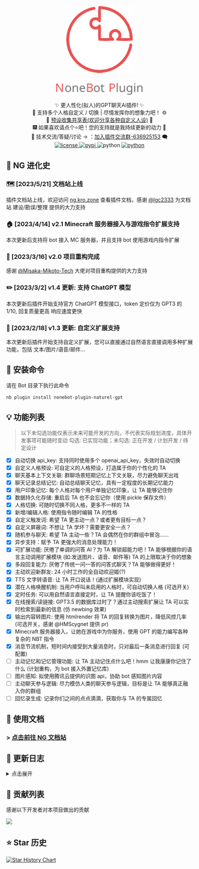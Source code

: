 <!-- markdownlint-disable MD033 MD041 -->

<div align="center">
  <a href="https://v2.nonebot.dev/store"><img src="./image/README/nbp_logo.png" width="180" height="180" alt="NoneBotPluginLogo"></a>
  <br>
  <p><img src="./image/README/NoneBotPlugin.svg" width="240" alt="NoneBotPluginText"></p>
</div>

<div align="center">
    ✨ 更人性化(拟人)的GPT聊天Ai插件! ✨<br/>
    🧬 支持多个人格自定义 / 切换 | 尽情发挥你的想象力吧！ ⚙️<br/>
    🧬 <a href="https://docs.google.com/spreadsheets/d/1JQNmVH-vlDn2uEPwkjv3iN-zn0PHpQ7RGbgA5T3fxOA/edit?usp=sharing">预设收集共享表(欢迎分享各种自定义人设)</a> 🧬 <br/>
    🎆 如果喜欢请点个⭐吧！您的支持就是我持续更新的动力 🎉<br/>
    💬 技术交流/答疑/讨论 -> ：<a href="https://jq.qq.com/?_wv=1027&k=71t9iCT7">加入插件交流群-636925153</a> 🗨️ <br/>
    <a href="./LICENSE">
        <img src="https://img.shields.io/badge/license-Apache 2.0-6cg.svg" alt="license">
    </a>
    <a href="https://pypi.python.org/pypi/nonebot-plugin-naturel-gpt">
        <img src="https://img.shields.io/pypi/v/nonebot-plugin-naturel-gpt.svg" alt="pypi">
    </a>
    <img src="https://img.shields.io/badge/python-3.8+-6a9.svg" alt="python">
    <a href="https://jq.qq.com/?_wv=1027&k=71t9iCT7">
        <img src="https://img.shields.io/badge/加入交流群-636925153-c42.svg" alt="python">
    </a>
</div>

## 🎏 NG 进化史

### 🗺️ [2023/5/21] 文档站上线

插件文档站上线，欢迎访问 [ng.kro.zone](https://ng.kro.zone) 查看插件文档，感谢 [@lgc2333](https://github.com/lgc2333) 为文档站 建设/勘误/整理 提供的大力支持

### 🏠 [2023/4/14] v2.1 Minecraft 服务器接入与游戏指令扩展支持

本次更新后支持将 bot 接入 MC 服务器，并且支持 bot 使用游戏内指令扩展

### 🎉 [2023/3/16] v2.0 项目重构完成

感谢 [@Misaka-Mikoto-Tech](https://github.com/Misaka-Mikoto-Tech) 大佬对项目重构提供的大力支持

### ✏️ [2023/3/2] v1.4 更新: 支持 ChatGPT 模型

本次更新后插件开始支持官方 ChatGPT 模型接口，token 定价仅为 GPT3 的 1/10, 回复质量更高 响应速度更快

### 🧩 [2023/2/18] v1.3 更新: 自定义扩展支持

本次更新后插件开始支持自定义扩展，您可以直接通过自然语言直接调用多种扩展功能，包括 文本/图片/语音/邮件...

## 🎁 安装命令

请在 Bot 目录下执行此命令

```bash
nb plugin install nonebot-plugin-naturel-gpt
```

## 💡 功能列表

> 以下未勾选功能仅表示未来可能开发的方向，不代表实际规划进度，具体开发事项可能随时变动
> 勾选: 已实现功能；未勾选: 正在开发 / 计划开发 / 待定设计

- [x] 自动切换 api_key: 支持同时使用多个 openai_api_key，失效时自动切换
- [x] 自定义人格预设: 可自定义的人格预设，打造属于你的个性化的 TA
- [x] 聊天基本上下文关联: 群聊场景短期记忆上下文关联，尽力避免聊天出戏
- [x] 聊天记录总结记忆: 自动总结聊天记忆，具有一定程度的长期记忆能力
- [x] 用户印象记忆: 每个人格对每个用户单独记忆印象，让 TA 能够记住你
- [x] 数据持久化存储: 重启后 TA 也不会忘记你（使用 pickle 保存文件）
- [x] 人格切换: 可随时切换不同人格，更多不一样的 TA
- [x] 新增/编辑人格: 使用指令随时编辑 TA 的性格
- [x] 自定义触发词: 希望 TA 更主动一点？或者更有目标一点？
- [x] 自定义屏蔽词: 不想让 TA 学坏？需要更安全一点？
- [x] 随机参与聊天: 希望 TA 主动一些？TA 会偶然在你的群组中冒泡……
- [x] 异步支持：赋予 TA 更强大的消息处理能力！
- [x] 可扩展功能: 厌倦了单调的问答 AI？为 TA 解锁超能力吧！TA 能够根据你的语言主动调用扩展模块 (如:发送图片、语音、邮件等) TA 的上限取决于你的想象
- [x] 多段回复能力: 厌倦了传统一问一答的问答式聊天？TA 能够做得更好！
- [x] 主动欢迎新群友: 24 小时工作的全自动欢迎姬(?)
- [x] TTS 文字转语音: 让 TA 开口说话！(通过扩展模块实现)
- [x] 潜在人格唤醒机制: 当用户呼叫未启用的人格时，可自动切换人格 (可选开关)
- [x] 定时任务: 可以用自然语言直接定时，让 TA 提醒你该吃饭了！
- [x] 在线搜索/读链接: GPT3.5 的数据库过时了？通过主动搜索扩展让 TA 可以实时检索到最新的信息 (仿 newbing 效果)
- [x] 输出内容转图片: 使用 htmlrender 将 TA 的回复转换为图片，降低风控几率 (可选开关，感谢 @HMScygnet 提供 pr)
- [x] Minecraft 服务器接入，让她在游戏中为你服务，使用 GPT 的能力编写各种复杂的 NBT 指令
- [x] 消息节流机制，短时间内接受到大量消息时，只对最后一条消息进行回复 (可配置)
- [ ] 主动记忆和记忆管理功能: 让 TA 主动记住点什么吧！hmm 让我康康你记住了什么 (计划重构，为 bot 接入外置记忆库)
- [ ] 图片感知: 拟使用腾讯云提供的识图 api，协助 bot 感知图片内容
- [ ] 主动聊天参与逻辑: 尽力模仿人类的聊天参与逻辑，目标是让 TA 能够真正融入你的群组
- [ ] 回忆录生成: 记录你们之间的点点滴滴，获取你与 TA 的专属回忆

## 📄 使用文档

### > [点击前往 NG 文档站](https://ng.kro.zone)

## 🎢 更新日志

<details>
<summary>点击展开</summary>

### [2023/7/3] v2.1.8 token 计算优化 | 新增扩展和优化

- 文转图功能显示锚元素URL (感谢@student_2333 提供 pr)
- 新增扩展 ext_plaintext, 更新 lolicon_search 并调整扩展相关的 prompt (感谢@student_2333 提供 pr)
- 更换了 tiktoken 来进行 token 计算

### [2023/6/1] v2.1.7 扩展优化 | 新增扩展

- 新增 makemidi 扩展，允许 bot 进行 midi 创作（感谢@CCYellowStar 提供 pr）
- 新增 lolicon_search 扩展，搜索图片后会反馈图片信息（感谢@student_2333 提供 pr）
- 新增扩展 启用/禁用 命令，对于不需要额外配置的扩展，可使用指令安装后直接启用（感谢@student_2333 提供 pr）
- 新增 OpenAI API 的 base_url 配置，以便接入任何兼容 OpenAI API 格式的第三方接口
- 修复了一个 prompt 构建错误的问题

### [2023/5/24] v2.1.5 扩展优化 | 图片输出优化

> 强烈建议更新至此版本以上，否则可能会出现部分扩展加载失败的情况

- 优化聊天转图片输出样式，支持代码块高亮显示（感谢 @student_2333 提供 pr）
- 部分重构扩展管理和修改现有扩展，以支持异步请求（感谢 @student_2333 提供 pr）
- 修复读取链接扩展和搜索扩展 api，并为读取链接增加防重复机制（感谢@CCYellowStar 提供 pr）

### [2023/5/21] v2.1.4 逻辑优化 | 配置热重载

- 增加配置文件热重载功能（感谢 @Misaka-Mikoto-Tech 提供 pr）
- 增加消息丢弃机制，对于响应较慢的模型，如果在回复生成完成前收到了新的生成请求，将会丢弃旧的请求，避免重复响应
- 修正 bot 发送消息前带上时间和消息头的问题

### [2023/4/17] v2.1.3 响应节流功能 | 逻辑优化

- 增加了 bot 响应节流功能，可配置节流时间范围，短时间内的大量消息只会在最后一条响应一次
- 消除 pylance 提示的所有类型注解错误提示，进行模块拆分优化 (感谢 @Misaka-Mikoto-Tech 提供 pr)
- 优化 MC 指令执行扩展 prompt
- 为所有 图片/语音 相关扩展指定了生效会话类型，避免在 MC 服务器中执行指令时出现错误
- 修正 MC 服务器下 bot 错误断句导致发送空消息的问题
- 修改了进化(ext_evolution)扩展执行逻辑，仅允许 bot 部分更新人设
- 修正节流逻辑错误，避免 bot 无法响应消息的问题

### [2023/4/15] v2.1.1 Minecraft 服务器指令优化

- 为 `rg chats` 指令增加了 `-show` 参数，用于显示完整会话键以便 `-target` 参数使用
- 优化 MC 服务器指令执行反馈信息，便于 bot 自主纠错；优化 MC 服务器指令预处理避免 bot 添加多余的转义

### [2023/4/15] v2.1.0 Minecraft 服务器支持

- 增加了 Minecraft 服务器接入支持
- 增加了 Minecraft 服务器指令执行支持和相关扩展模块
- 为绘图扩展增加了代理配置项支持 (感谢 @tonato-01 提供 pr)

### [2023/4/6] v2.0.5 RENAME 指令 | json 导出支持

- 解析消息中的@时保持与用户看到的一致 (感谢 @Misaka-Mikoto-Tech 提供 pr)
- 优化日志输出的 DEBUG_LEVEL 限制 (感谢 @Misaka-Mikoto-Tech 提供 pr)
- 优化聊天消息 prompt 的换行生成逻辑 (感谢 @Misaka-Mikoto-Tech 提供 pr)
- 增加 `rg rename` 改名指令，用于修改人格名 (感谢 @Misaka-Mikoto-Tech 提供 pr) (感谢 @Misaka-Mikoto-Tech 提供 pr)
- 解析消息中的@时保持与用户看到的一致 (感谢 @Misaka-Mikoto-Tech 提供 pr)
- patch logger 使插件名称显示为中文 (感谢 @chenxuan353 提供 pr)
- 添加记忆文件(原.pkl)使用 JSON 读取与保存功能 (与原 pickle 兼容) (感谢 @chenxuan353 提供 pr)
- 优化部分代码类型注解 (感谢 @chenxuan353 提供 pr)
- 搜索扩展(ext_search.py) 优化，禁止 bot 短时间内反复搜索和搜索重复内容

### [2023/3/26] v2.0.4

- 修复 @全体成员 时解析报错问题
- 增加扩展更新人格支持，同时增加了一个 evolution 扩展模块，允许 bot 自主更新人格
- 响应规则中增加一条禁止复读规则

### [2023/3/26] v2.0.3 图片输出支持

- 输出内容转图片: 使用 htmlrender 将 TA 的回复转换为图片，降低风控几率 (可选开关，感谢 @HMScygnet 提供 pr)
- 等待 OpenAI 响应过程中切换人格预设或响应超时后停止处理消息 (感谢 @Misaka-Mikoto-Tech 提供 pr)
- 修正编辑和删除预设判断是否锁定以及是否是默认预设和正在使用的预设的逻辑 (感谢 @Misaka-Mikoto-Tech 提供 pr)
- 增加调用扩展时预检支持打断响应，优化搜索扩展执行效果，避免 bot 自行脑补搜索结果的情况
- 修正一些指令帮助信息的内容错误
- 修正通过指令安装扩展时的编码问题
- 修正纯符号过滤判断逻辑

### [2023/3/21] v2.0.2 扩展下载指令支持

- 切换人格时的聊天输出改为非 DEBUG 模式下也会发送
- 增加了扩展 安装/删除 指令，可直接从 GitHub 上获取到最新扩展
- 精简了非 DEBUG 模式下的控制台输出

### [2023/3/20] v2.0.1 VIOCEVOX 语音扩展

- 修正 `-global` 的控制权限和逻辑 (感谢 [@Misaka-Mikoto-Tech](https://github.com/) 提供 pr)
- 增加了一个新的语音扩展 `ext_VOICEVOX` 能够更便捷地实现本地部署 (感谢 @恋如雨止 提供技术支持)
- 修正回复内容首尾的空行问题；修正短纯符号回复内容未正常过滤的问题
- 修正私聊会话权限设定

### [2023/3/18] v2.0.0 项目重构 🎉

> ❗❗❗ 注意：本次更新需要删除原 bot 记忆文件重新生成(即./data/naturel_gpt 文件夹)，否则可能产生无法预计的错误，同时建议将配置文件一并删除重新生成；此操作会**丢失**所有编辑过的人格预设，如果你需要在更新后继续使用，请使用 `rg query` 查询并保存预设，更新后手动导入！

- 项目完全重构，感谢 [@Misaka-Mikoto-Tech](https://github.com/) 提供的大力支持，几乎重写了所有数据管理和代码逻辑，代码质量提升明显
- 会话人格预设集完全互相独立，每个会话可单独编辑人格互不影响
- 指令表重写，多数指令提供了 `-global` 可选项支持同时编辑所有会话设置和 `-target` 指定会话远程控制操作，新指令表更具完备性，未来可能作为 api 接口搭配前端页面实现插件管理可视化
- `lock` / `unlock` 指令修改为是否启用人格自动切换，lock 后将不会再自动唤醒不活跃人格
- 聊天消息记录改完以会话为单位分割，而不是人格，意味着每个人格都可能看到其他人格的发言信息，上下文语境理解能力增强，如果你开启了解锁人格切换，还可以体验到到"主持会议"的感觉
- 增加聊天所有消息的时间感知
- bot 对用户昵称从 qq 昵称改为群名片昵称，同时增加新成员入群通知的昵称获取
- @消息段解析重置成更合理的逻辑，而不是直接移除@消息段
- 修复 NG_ENABLE_MSG_SPLIT 为 false 的情况下无法正常回复的问题 (感谢 [@HyPerP](https://github.com/) 提供 pr)
- 优化 debug 输出，改为 debug 分级模式，prompt 输出保存到日志中
- 大量细节修改和错误修复

### [2023/3/9] v1.5.3 定时支持

- 从 bot 发送的信息中过滤掉纯符号短信息
- 修复记忆删除指令无法正常工作的 bug
- 增加了一个定时器扩展，并提供了相关支持

### [2023/3/8] v1.5.2 自动切换人格 | 限制解除开关

- 语音扩展增加接口返回 base64 支持
- 修复语音扩展默认启用翻译导致报错的问题
- 为 bot 增加了星期几的时间感知能力
- 增加了一个可选的内容解锁限制开关
- 增加了在 `提及` 时自动切换人格的配置开关

### [2023/3/6] v1.5.1 语音合成接入翻译

- 语音合成扩展提供接入腾讯翻译 api(可选开关) (感谢 [@tonato-01](https://github.com/) 提供 pr)
- 修复部分情况下 bot 回答时会带上自己的人称问题
- 修复插件调用次数限制不生效
- 优化 bot 调用扩展时的分段问题
- 修复记忆管理的编辑指令错误的问题
- 优化记忆强化功能的文本匹配规则

### [2023/3/5] v1.5.0 记忆模块更新

- 增加了 bot 记忆管理能力支持和记忆管理相关指令，允许 bot 主动 记忆/遗忘 信息，并且能自动对记忆信息进行增强以尽可能延长记忆有效时间
- 新增了两个主动记忆管理扩展(记忆和忘却模块，推荐组合使用)
- 根据 GPT3.5 对话模型的特点重写了 prompt 提示，提高 bot 对扩展指令识别率

### [2023/3/3] v1.4.4 邮件扩展

- 修复了修改配置文件目录后无法读取的问题 (感谢 [@he0119](https://github.com/) 提供 pr)
- 将获取响应实现将放入线程池，减少请求超时卡死 (感谢 [@he0119](https://github.com/) 提供 pr)
- 为群聊管理员增加了 bot 的会话管理权限 (感谢 [@HMScygnet](https://github.com/) 提供 pr)
- 优化多段回复预处理，减少了自动续写出后续无关对话的频率
- 调整指令生成匹配正则，略微放宽 bot 调用扩展的规范程度
- 更新代理服务器时将自动补充 http 协议头
- 优化对话提示 prompt，提高回复质量
- 新增了一个发送邮件扩展

### [2023/3/3] v1.4.3

- 禁用了 huggingface 的 tokenizer 的分支化，避免死锁问题

### [2023/3/3] v1.4.2

- 修复 ChatGPT 模型请求时间过长不会 timeout 的问题，提供一个配置项，可自行指定超时时间
- 增加了一个可控制是否记录参考非 bot 相关消息上下文的配置选项
- 为几种常见报错增加了更直观的提示
- 修复了一个扩展模块调用出错的问题
- 调整 prompt，优化 bot 回复质量

### [2023/3/2] v1.4.1

- 修复一个 prompt 描述错误
- 修复一个对话过长死循环卡死的 bug

### [2023/3/2] v1.4.0 ChatGpt 模型更新

> 本次更新后需要更新 OpenAi SDK 至 0.27.0 版本或以上才能使用 ChatGPT 系列模型

- 增加了 ChatGPT 系列模型的支持，并针对其特点优化了 prompt 设置
- 增加自动欢迎新成员可关闭的配置项
- 优化了聊天内容分段输出的逻辑
- 修复了一个聊天单条消息过长导致卡死循环的 bug
- 修复代理服务器配置异常(感谢 @HMScygnet 提供的修复代码)

### [2023/3/1] v1.3.7 勤俭持家 | 代理服务更新

- 优化 prompt 生成，为总结聊天记忆功能增加了可选开关，关闭后可降低约 30%的 token 消耗（经过反馈该功能在较多场景下适用性有限，总体上高成本低回报，故增加了可选关闭，用户印象总结仍然保留开启）
- 增加了扩展模块传递信息，扩展模块可获得原始请求触发信息、回复信息、bot 预设名，便于实现更复杂的扩展需求
- 增加了自动欢迎新入群成员的功能
- 增加代理服务器配置

### [2023/2/25] v1.3.6

- 修复了 `rg set` 指令出错的问题

### [2023/2/24] v1.3.5 黑名单 | 指令更新

- 修复了因唤醒词设置类型不规范问题导致偶发错误的问题
- 修复第一次启动自动创建数据文件夹目录失败的问题
- 为更换人格预设增加了批量操作 `-all` 指令（限管理员可用）
- 增加了 `chats` 指令，用于查看所有会话状态
- 优化 README.md 文档
- 增加了是否开启消息切分多条发送的配置项（默认开启）
- 增加了黑名单功能，在黑名单中的用户消息不会被记录和响应

### [2023/2/20] v1.3.3 扩展 | 多段发送更新

- 优化了不启用扩展模块时 bot 的回复质量，减少虚空调用扩展的情况
- 优化对话生成 prompt，增强了 bot 发送多段聊天的能力
- 增加了 bot 感知当前时间的能力
- 从 bot 的发言记录中将错误的调用指令去除，避免 bot 重复学习错误的扩展指令使用
- 将大多数文本生成的 prompt 改为英文描述，尽量降低部分 tokens 消耗
- 新增了一个表情包扩展模块

### [2023/2/19] v1.3.2

- 修复了 yaml 配置中设置禁用扩展不生效的问题
- 持续优化对话生成 prompt，提高 bot 理解使用扩展的能力
- 为 开启/关闭 会话的指令增加了 `-all` 选项，可一次性 开启/关闭 所有会话

### [2023/2/19] v1.3.1

- 优化扩展模块的参数传递
- 修改了一些扩展插件提示，更便于 bot 理解扩展使用方式

### [2023/2/18] v1.3.0 扩展模块功能更新

- \*扩展支持：增加了插件扩展支持(插件的插件？)，支持使用自然语言自定义扩展更多功能，提供了两个示例扩展
- 多处细节优化

### [2023/2/16] v1.2.0 异步更新

> 本次更新增加了异步能力，功能可能尚不稳定，如要继续使用旧版的记忆文件请做好备份

- 异步更新：bot 的回复生成开始支持异步请求，提高了消息处理速度
- 移除双回车符的停用词限制，优化了 ai 对长文本的输出能力
- 优化错误输出，在 api 请求出错时会在控制台显示错误信息以供排查
- 优化记忆逻辑，bot 在请求文本错误时不会把错误提示信息一并存入记忆

### [2023/2/12] v1.1.6

- 增加切换会话是否启用的开关功能
- 增加了记忆重置功能，可指定重置当前会话的所有人格或特定人格
- 消息拦截响应、消息处理优先级支持自定义配置
- 简化帮助命令输出，分离管理员命令的帮助信息到 `rg admin` 中

### [2023/2/9] v1.1.5 唤醒词 | 屏蔽词功能更新

- 修复未创建对话前调用 bot 指令报错的问题
- 增加自定义触发词唤醒的功能
- 增加自定义屏蔽词拒绝回复的功能
- 增加 bot 随机参与聊天功能，可选择启用
- 优化了手动 `@bot` 时的信息的聊天 prompt 生成逻辑，使 bot 回复更具有指向性
- 优化配置文件管理逻辑，更新后可继续沿用原配置文件，程序加载后会自动补充更新配置文件字段

### [2023/2/6] v1.1.4

> 注意：本次更新需要删除原 bot 记忆文件重新生成(即./data/naturel_gpt 文件夹)，否则可能产生无法预计的错误

- 修复了 bot 记忆串线的问题(多个群组同时使用场景下记忆混乱)
- 优化 bot 生成记忆和印象摘要的逻辑，提高了 bot 回复的速度
- 优化了控制台输出

### [2023/2/5] v1.1.2

- 新增了人格预设的 锁定/解锁 功能，锁定后非管理员无法编辑该预设
- 更新 README 文档
- 优化 rg 命令显示格式
- 微调了 `config.py` 中的一些默认参数
- 修复本插件拦截其它插件响应的问题，降低了本插件的响应优先级
- 更新了交流群信息(见本文档开头)，欢迎各路大佬加入互相学习、一同探讨更新方向、分享更多玩法等

### [2023/2/2] v1.1.1

- 修复查询人格错误的问题

### [2023/2/2] v1.1.0

> 注意：本次更新需要删除原 bot 记忆文件重新生成(即./data/naturel_gpt 文件夹)，否则可能产生无法预计的错误

- 新增了预设编辑功能
- 新增自定义管理员 id 功能，管理员可以删除预设 / 修改锁定的预设
- 增加 debug 开关控制生成文本时的控制台输出（默认关闭）

</details>

## 🤝 贡献列表

感谢以下开发者对本项目做出的贡献

<a href="https://github.com/KroMiose/nonebot_plugin_naturel_gpt/graphs/contributors">
  <img src="https://contrib.rocks/image?repo=KroMiose/nonebot_plugin_naturel_gpt&max=1000" />
</a>

## ⭐ Star 历史

[![Star History Chart](https://api.star-history.com/svg?repos=KroMiose/nonebot_plugin_naturel_gpt&type=Date)](https://star-history.com/#KroMiose/nonebot_plugin_naturel_gpt&Date)
